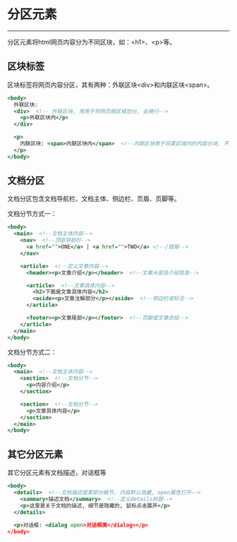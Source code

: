 # 分区元素
---

分区元素将html网页内容分为不同区块，如：&lt;h1&gt;、&lt;p&gt;等。

## 区块标签

区块标签将网页内容分区，其有两种：外联区块&lt;div&gt;和内联区块&lt;span&gt;。

```xml
<body>
  外联区块: 
  <div>  <!-- 外联区块, 常用于将网页按区域划分, 会换行-->
    <p>外联区块内</p>
  </div>

  <p>
    内联区块: <span>内联区块内</span>  <!--内联区块用于将某区域内的内容分块, 不换行-->
  </p>
</body>
```

## 文档分区

文档分区包含文档导航栏、文档主体、侧边栏、页眉、页脚等。

文档分节方式一：

```xml
<body>
  <main>  <!--文档主体内容-->
    <nav>  <!--顶部导航栏-->
      <a href="">ONE</a> | <a href="">TWO</a> <!--/链接-->
    </nav>

    <article>  <!--定义文章内容-->
      <header><p>文章介绍</p></header>  <!--文章头部及介绍信息-->

      <article>  <!--文章具体内容-->
        <h2>下面是文章具体内容</h2>
        <aside><p>文章注解部分</p></aside>  <!--侧边栏或标注-->
      </article>

      <footer><p>文章尾部</p></footer>  <!--页脚或文章总结-->
    </article> 
  </main>
</body>
```

文档分节方式二：

```xml
<body>
  <main>  <!--文档主体内容-->
    <section>  <!--文档分节-->
      <p>内容介绍</p>
    </section>

    <section>  <!--文档分节-->
      <p>文章具体内容</p>
    </section> 
  </main>
</body>
```

## 其它分区元素

其它分区元素有文档描述，对话框等

```xml
<body>
  <details>  <!--文档描述或某部分细节, 内容默认隐藏, open属性打开-->
    <summary>描述文档</summary>  <!--定义details标题-->
    <p>这里是关于文档的描述, 细节是隐藏的, 鼠标点击展开</p>
  </details>
  
  <p>对话框: <dialog open>对话框类</dialog></p>
</body>
```

